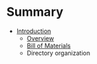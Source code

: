 # Summary

* [Introduction](README.md)
   * [Overview](overview.md)
   * [Bill of Materials](bill_of_materials.md)
   * Directory organization

